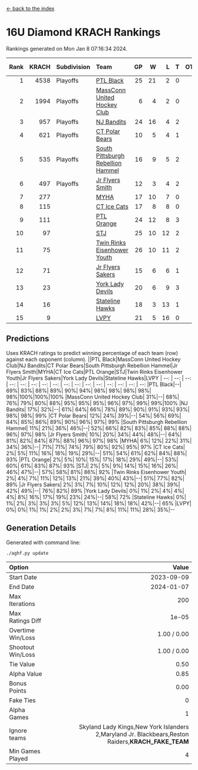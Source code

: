 [<- back to the index](readme.md)
# 16U Diamond KRACH Rankings
Rankings generated on Mon Jan  8 07:16:34 2024.

Rank|KRACH|Subdivision|Team|GP|W|L|T|OTW|OTL|SoS|Exp Wins|Win Diff
---:|---:|:---|:---|---:|---:|---:|---:|---:|---:|---:|---:|---:
1|4538|Playoffs|[PTL Black](https://gamesheetstats.com/seasons/3663/teams/140833/schedule)|25|21|2|0|2|0|459|23.8|-0.0
2|1994|Playoffs|[MassConn United Hockey Club](https://gamesheetstats.com/seasons/3663/teams/140835/schedule)|6|4|2|0|0|0|1604|4.8|-0.0
3|957|Playoffs|[NJ Bandits](https://gamesheetstats.com/seasons/3663/teams/140836/schedule)|24|16|4|2|0|2|886|17.8|-0.0
4|621|Playoffs|[CT Polar Bears](https://gamesheetstats.com/seasons/3663/teams/140834/schedule)|10|5|4|1|0|0|1159|6.3|-0.0
5|535|Playoffs|[South Pittsburgh Rebellion Hammel](https://gamesheetstats.com/seasons/3663/teams/140839/schedule)|16|9|5|2|0|0|782|10.8|-0.0
6|497|Playoffs|[Jr Flyers Smith](https://gamesheetstats.com/seasons/3663/teams/140837/schedule)|12|3|4|2|1|2|1461|5.8|-0.0
7|277||[MYHA](https://gamesheetstats.com/seasons/3663/teams/140838/schedule)|17|10|7|0|0|0|750|10.9|0.0
8|115||[CT Ice Cats](https://gamesheetstats.com/seasons/3663/teams/140846/schedule)|17|8|8|0|0|1|655|8.9|0.0
9|111||[PTL Orange](https://gamesheetstats.com/seasons/3663/teams/140842/schedule)|24|12|8|3|1|0|155|15.4|0.0
10|97||[STJ](https://gamesheetstats.com/seasons/3663/teams/140841/schedule)|25|10|12|2|0|1|1044|11.9|0.0
11|75||[Twin Rinks Eisenhower Youth](https://gamesheetstats.com/seasons/3663/teams/140847/schedule)|26|10|11|2|3|0|140|14.9|0.0
12|71||[Jr Flyers Sakers](https://gamesheetstats.com/seasons/3663/teams/140843/schedule)|15|6|6|1|2|0|113|9.4|0.0
13|23||[York Lady Devils](https://gamesheetstats.com/seasons/3663/teams/140845/schedule)|20|6|9|3|0|2|290|8.4|0.0
14|16||[Stateline Hawks](https://gamesheetstats.com/seasons/3663/teams/140840/schedule)|18|3|13|1|0|1|913|4.4|0.0
15|9||[LVPY](https://gamesheetstats.com/seasons/3663/teams/140844/schedule)|21|5|16|0|0|0|131|5.9|0.0

## Predictions
Uses KRACH ratings to predict winning percentage of each team (row) against each opponent (column).
||PTL Black|MassConn United Hockey Club|NJ Bandits|CT Polar Bears|South Pittsburgh Rebellion Hammel|Jr Flyers Smith|MYHA|CT Ice Cats|PTL Orange|STJ|Twin Rinks Eisenhower Youth|Jr Flyers Sakers|York Lady Devils|Stateline Hawks|LVPY
| --: | --: | --: | --: | --: | --: | --: | --: | --: | --: | --: | --: | --: | --: | --: | --: 
|PTL Black|--| 69%| 83%| 88%| 89%| 90%| 94%| 98%| 98%| 98%| 98%| 98%|100%|100%|100%
|MassConn United Hockey Club| 31%|--| 68%| 76%| 79%| 80%| 88%| 95%| 95%| 95%| 96%| 97%| 99%| 99%|100%
|NJ Bandits| 17%| 32%|--| 61%| 64%| 66%| 78%| 89%| 90%| 91%| 93%| 93%| 98%| 98%| 99%
|CT Polar Bears| 12%| 24%| 39%|--| 54%| 56%| 69%| 84%| 85%| 86%| 89%| 90%| 96%| 97%| 99%
|South Pittsburgh Rebellion Hammel| 11%| 21%| 36%| 46%|--| 52%| 66%| 82%| 83%| 85%| 88%| 88%| 96%| 97%| 98%
|Jr Flyers Smith| 10%| 20%| 34%| 44%| 48%|--| 64%| 81%| 82%| 84%| 87%| 88%| 96%| 97%| 98%
|MYHA|  6%| 12%| 22%| 31%| 34%| 36%|--| 71%| 71%| 74%| 79%| 80%| 92%| 95%| 97%
|CT Ice Cats|  2%|  5%| 11%| 16%| 18%| 19%| 29%|--| 51%| 54%| 61%| 62%| 84%| 88%| 93%
|PTL Orange|  2%|  5%| 10%| 15%| 17%| 18%| 29%| 49%|--| 53%| 60%| 61%| 83%| 87%| 93%
|STJ|  2%|  5%|  9%| 14%| 15%| 16%| 26%| 46%| 47%|--| 57%| 58%| 81%| 86%| 92%
|Twin Rinks Eisenhower Youth|  2%|  4%|  7%| 11%| 12%| 13%| 21%| 39%| 40%| 43%|--| 51%| 77%| 82%| 89%
|Jr Flyers Sakers|  2%|  3%|  7%| 10%| 12%| 12%| 20%| 38%| 39%| 42%| 49%|--| 76%| 82%| 89%
|York Lady Devils|  0%|  1%|  2%|  4%|  4%|  4%|  8%| 16%| 17%| 19%| 23%| 24%|--| 58%| 72%
|Stateline Hawks|  0%|  1%|  2%|  3%|  3%|  3%|  5%| 12%| 13%| 14%| 18%| 18%| 42%|--| 65%
|LVPY|  0%|  0%|  1%|  1%|  2%|  2%|  3%|  7%|  7%|  8%| 11%| 11%| 28%| 35%|--

## Generation Details

Generated with command line:
```
./aghf.py update
```

| Option | Value |
| :----- | ----: |
| Start Date | 2023-09-09 |
| End Date | 2024-01-07 |
| Max Iterations | 200 |
| Max Ratings Diff | 1e-05 |
| Overtime Win/Loss | 1.00 / 0.00 |
| Shootout Win/Loss | 1.00 / 0.00 |
| Tie Value | 0.50 |
| Alpha Value | 0.85 |
| Bonus Points | 0.00 |
| Fake Ties | 0 |
| Alpha Games | 1 |
| Ignore teams | Skyland Lady Kings,New York Islanders 2,Maryland Jr. Blackbears,Reston Raiders,__KRACH_FAKE_TEAM__ |
| Min Games Played | 4 |

